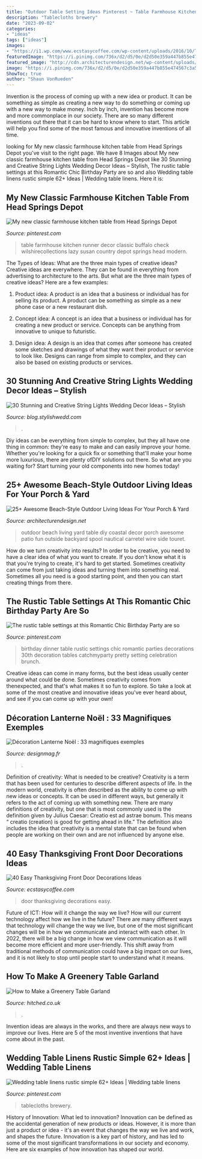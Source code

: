 ```yaml
---
title: "Outdoor Table Setting Ideas Pinterest ~ Table Farmhouse Kitchen Runner Decor Classic Buffalo Check Wilshirecollections Lazy Susan Country Depot Springs Head Modern"
description: "Tablecloths brewery"
date: "2023-09-02"
categories:
- "ideas"
tags: ["ideas"]
images:
- "https://i1.wp.com/www.ecstasycoffee.com/wp-content/uploads/2016/10/Thanksgiving-Front-Door-Decorations-13.jpg"
featuredImage: "https://i.pinimg.com/736x/d2/d5/0e/d2d50e359a447b855e474567c3a5e8c3.jpg"
featured_image: "http://cdn.architecturendesign.net/wp-content/uploads/2015/07/AD-Beach-Style-Outdoor-Living-Ideas-20.jpg"
image: "https://i.pinimg.com/736x/d2/d5/0e/d2d50e359a447b855e474567c3a5e8c3.jpg"
ShowToc: true
author: "Shaun VonRueden"
---
```



Invention is the process of coming up with a new idea or product. It can be something as simple as creating a new way to do something or coming up with a new way to make money. Inch by inch, invention has become more and more commonplace in our society. There are so many different inventions out there that it can be hard to know where to start. This article will help you find some of the most famous and innovative inventions of all time.

	

		
looking for My new classic farmhouse kitchen table from Head Springs Depot you've visit to the right page. We have 8 Images about My new classic farmhouse kitchen table from Head Springs Depot like 30 Stunning and Creative String Lights Wedding Decor Ideas – Stylish, The rustic table settings at this Romantic Chic Birthday Party are so and also Wedding table linens rustic simple 62+ Ideas | Wedding table linens. Here it is:
		
    
## My New Classic Farmhouse Kitchen Table From Head Springs Depot

<img loading=lazy src="https://i.pinimg.com/736x/01/30/0e/01300e9af8707bf82fcae29247bb9acd.jpg" onerror="this.onerror=null;this.src='https://tse2.mm.bing.net/th?id=OIP.A-JTMQA-0nQkrMMfYPeYdAHaJ3&amp;pid=15.1';" alt="My new classic farmhouse kitchen table from Head Springs Depot">

_Source: pinterest.com_

>table farmhouse kitchen runner decor classic buffalo check wilshirecollections lazy susan country depot springs head modern. 

	

The Types of Ideas: What are the three main types of creative ideas?
Creative ideas are everywhere. They can be found in everything from advertising to architecture to the arts. But what are the three main types of creative ideas? Here are a few examples:
1. Product idea: A product is an idea that a business or individual has for selling its product. A product can be something as simple as a new phone case or a new restaurant dish.

2. Concept idea: A concept is an idea that a business or individual has for creating a new product or service. Concepts can be anything from innovative to unique to futuristic.

3. Design idea: A design is an idea that comes after someone has created some sketches and drawings of what they want their product or service to look like. Designs can range from simple to complex, and they can also be based on existing products or services.

    
## 30 Stunning And Creative String Lights Wedding Decor Ideas – Stylish

<img loading=lazy src="https://blog.stylishwedd.com/wp-content/uploads/2017/03/DIY-wedding-backdrop-wedding-ideas-for-Ceremony.jpg" onerror="this.onerror=null;this.src='https://tse1.mm.bing.net/th?id=OIP.GUTzsjzDGtV8Qyte5HokigHaLI&amp;pid=15.1';" alt="30 Stunning and Creative String Lights Wedding Decor Ideas – Stylish">

_Source: blog.stylishwedd.com_

>. 

	

Diy ideas can be everything from simple to complex, but they all have one thing in common: they're easy to make and can easily improve your home. Whether you're looking for a quick fix or something that'll make your home more luxurious, there are plenty ofDIY solutions out there. So what are you waiting for? Start turning your old components into new homes today!

    
## 25+ Awesome Beach-Style Outdoor Living Ideas For Your Porch &amp; Yard

<img loading=lazy src="http://cdn.architecturendesign.net/wp-content/uploads/2015/07/AD-Beach-Style-Outdoor-Living-Ideas-20.jpg" onerror="this.onerror=null;this.src='https://tse3.mm.bing.net/th?id=OIP.IilposCICfZE5yHu9TVVowHaKp&amp;pid=15.1';" alt="25+ Awesome Beach-Style Outdoor Living Ideas For Your Porch &amp; Yard">

_Source: architecturendesign.net_

>outdoor beach living yard table diy coastal decor porch awesome patio fun outside backyard spool nautical carretel wire side touret. 

	

How do we turn creativity into results?
In order to be creative, you need to have a clear idea of what you want to create. If you don't know what it is that you're trying to create, it's hard to get started. Sometimes creativity can come from just taking ideas and turning them into something real. Sometimes all you need is a good starting point, and then you can start creating things from there.

    
## The Rustic Table Settings At This Romantic Chic Birthday Party Are So

<img loading=lazy src="https://i.pinimg.com/736x/c1/d0/7f/c1d07f45a5c2b121255ba9ec54b9adf7.jpg" onerror="this.onerror=null;this.src='https://tse2.mm.bing.net/th?id=OIP.-sEwtH9KZBvcUHp_trigRgHaLG&amp;pid=15.1';" alt="The rustic table settings at this Romantic Chic Birthday Party are so">

_Source: pinterest.com_

>birthday dinner table rustic settings chic romantic parties decorations 30th decoration tables catchmyparty pretty setting celebration brunch. 

	

Creative ideas can come in many forms, but the best ideas usually center around what could be done. Sometimes creativity comes from thenexpected, and that's what makes it so fun to explore. So take a look at some of the most creative and innovative ideas you've ever heard about, and see if you can come up with your own!

    
## Décoration Lanterne Noël : 33 Magnifiques Exemples

<img loading=lazy src="https://designmag.fr/wp-content/uploads/2014/11/deco-lanterne-noel.jpg" onerror="this.onerror=null;this.src='https://tse1.mm.bing.net/th?id=OIP.4HcN310fnXfZr2_d-OQMYgHaJ3&amp;pid=15.1';" alt="Décoration Lanterne Noël : 33 magnifiques exemples">

_Source: designmag.fr_

>. 

	

Definition of creativity: What is needed to be creative?
Creativity is a term that has been used for centuries to describe different aspects of life. In the modern world, creativity is often described as the ability to come up with new ideas or concepts. It can be used in different ways, but generally it refers to the act of coming up with something new. There are many definitions of creativity, but one that is most commonly used is the definition given by Julius Caesar: Creatio est ad astrae bonum. This means “ creatio (creation) is good for getting ahead in life.” The definition also includes the idea that creativity is a mental state that can be found when people are working on their own and are not influenced by anyone else.

    
## 40 Easy Thanksgiving Front Door Decorations Ideas

<img loading=lazy src="https://i1.wp.com/www.ecstasycoffee.com/wp-content/uploads/2016/10/Thanksgiving-Front-Door-Decorations-13.jpg" onerror="this.onerror=null;this.src='https://tse1.mm.bing.net/th?id=OIP.ftgLEwJowab5hv_kvsBSpwHaJ4&amp;pid=15.1';" alt="40 Easy Thanksgiving Front Door Decorations Ideas">

_Source: ecstasycoffee.com_

>door thanksgiving decorations easy. 

	

Future of ICT: How will it change the way we live?
How will our current technology affect how we live in the future? 
There are many different ways that technology will change the way we live, but one of the most significant changes will be in how we communicate and interact with each other. In 2022, there will be a big change in how we view communication as it will become more efficient and more user-friendly. This shift away from traditional methods of communication could have a big impact on our lives, and it is not likely to stop until people start to understand what it means.

    
## How To Make A Greenery Table Garland

<img loading=lazy src="https://cdn0.hitched.co.uk/articles/images/7/7/6/8/img_68677/greenery-table-centrepiece.jpg" onerror="this.onerror=null;this.src='https://tse3.mm.bing.net/th?id=OIP.cwvCpTwlUMllxNuD5rOROwHaLG&amp;pid=15.1';" alt="How to Make a Greenery Table Garland">

_Source: hitched.co.uk_

>. 

	

Invention ideas are always in the works, and there are always new ways to improve our lives. Here are 5 of the most inventive inventions that have come about in the past.

    
## Wedding Table Linens Rustic Simple 62+ Ideas | Wedding Table Linens

<img loading=lazy src="https://i.pinimg.com/736x/d2/d5/0e/d2d50e359a447b855e474567c3a5e8c3.jpg" onerror="this.onerror=null;this.src='https://tse3.mm.bing.net/th?id=OIP.H-LVEgW_Zl12dOlPWYKjrAAAAA&amp;pid=15.1';" alt="Wedding table linens rustic simple 62+ Ideas | Wedding table linens">

_Source: pinterest.com_

>tablecloths brewery. 

	

History of Innovation: What led to innovation?
Innovation can be defined as the accidental generation of new products or ideas. However, it is more than just a product or idea - it's an event that changes the way we live and work, and shapes the future. Innovation is a key part of history, and has led to some of the most significant transformations in our society and economy. Here are six examples of how innovation has shaped our world.

